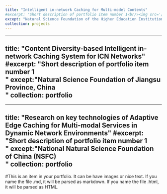 ```yaml
---
title: "Intelligent in-network Caching for Multi-model Contents"
#excerpt: "Short description of portfolio item number 1<br/><img src='/images/500x300.png'>"
except: "Natural Science Foundation of the Higher Education Institutions of Jiangsu Province, China<br/>"
collection: projects
---
```



---
title: "Content Diversity-based Intelligent in-network Caching System for ICN Networks"
#excerpt: "Short description of portfolio item number 1<br/>"
except:"Natural Science Foundation of Jiangsu Province, China<br/>"
collection: portfolio
---

---
title: "Research on key technologies of Adaptive Edge Caching for Multi-modal
Services in Dynamic Network Environments"
#excerpt: "Short description of portfolio item number 1<br/>"
except:"National Natural Science Foundation of China (NSFC)<br/>"
collection: portfolio
---
#This is an item in your portfolio. It can be have images or nice text. If you name the file .md, it will be parsed as markdown. If you name the file .html, it will be parsed as HTML. 
